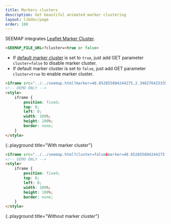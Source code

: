 ```yaml
---
title: Markers clusters
description: Get beautiful animated marker clustering
layout: libdoc/page
order: 100
---
```

SEEMAP integrates [Leaflet Marker Cluster](https://github.com/Leaflet/Leaflet.markercluster).

```html
<SEEMAP_FILE_URL>?cluster=<true or false>
```

* If [default marker cluster](settings.html) is set to `true`, just add GET parameter `cluster=false` to disable marker cluster.
* If default marker cluster is set to `false`, just add GET parameter `cluster=true` to enable marker cluster.


```html
<iframe src="../../seemap.html?marker=48.852855084244275,2.3482764253351434,Paris&marker=47.05692600913301,2.309900469185777&marker=43.348569315109174,5.374661932049889,Marseille&zoom=2"></iframe>
<!-- DEMO ONLY -->
<style>
    iframe {
        position: fixed;
        top: 0;
        left: 0;
        width: 100%;
        height: 100%;
        border: none;
    }
</style>
```
{:.playground title="With marker cluster"}

```html
<iframe src="../../seemap.html?cluster=false&marker=48.852855084244275,2.3482764253351434,Paris&marker=47.05692600913301,2.309900469185777&marker=43.348569315109174,5.374661932049889,Marseille&zoom=2"></iframe>
<!-- DEMO ONLY -->
<style>
    iframe {
        position: fixed;
        top: 0;
        left: 0;
        width: 100%;
        height: 100%;
        border: none;
    }
</style>
```
{:.playground title="Without marker cluster"}

